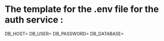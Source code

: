 # The template for the .env file for the auth service :

DB_HOST=
DB_USER=
DB_PASSWORD=
DB_DATABASE=
